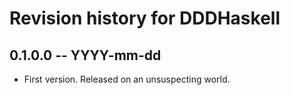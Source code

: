 # Revision history for DDDHaskell

## 0.1.0.0 -- YYYY-mm-dd

* First version. Released on an unsuspecting world.
